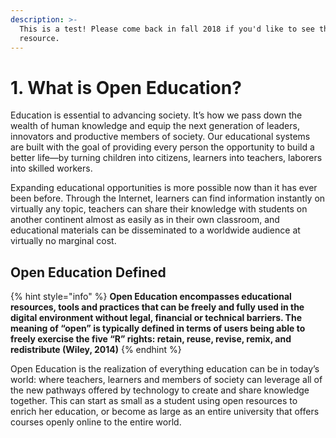 ```yaml
---
description: >-
  This is a test! Please come back in fall 2018 if you'd like to see the final
  resource.
---
```


# 1. What is Open Education?

Education is essential to advancing society. It’s how we pass down the wealth of human knowledge and equip the next generation of leaders, innovators and productive members of society. Our educational systems are built with the goal of providing every person the opportunity to build a better life—by turning children into citizens, learners into teachers, laborers into skilled workers.

Expanding educational opportunities is more possible now than it has ever been before. Through the Internet, learners can find information instantly on virtually any topic, teachers can share their knowledge with students on another continent almost as easily as in their own classroom, and educational materials can be disseminated to a worldwide audience at virtually no marginal cost.  


## Open Education Defined

{% hint style="info" %}
**Open Education encompasses educational resources, tools and practices that can be freely and fully used in the digital environment without legal, financial or technical barriers. The meaning of “open” is typically defined in terms of users being able to freely exercise the five “R” rights: retain, reuse, revise, remix, and redistribute \(Wiley, 2014\)**
{% endhint %}

Open Education is the realization of everything education can be in today’s world: where teachers, learners and members of society can leverage all of the new pathways offered by technology to create and share knowledge together. This can start as small as a student using open resources to enrich her education, or become as large as an entire university that offers courses openly online to the entire world.  

<div>
<script type="application/json" class="js-hypothesis-config">
  {
    "openSidebar": false
  }
</script>
<script async src="https://hypothes.is/embed.js"></script>
  </div>
  


